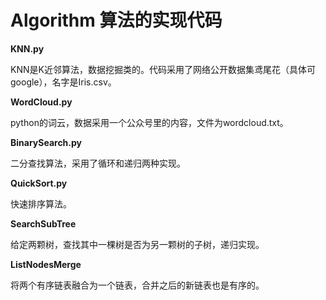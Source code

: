 # Algorithm 算法的实现代码
**KNN.py**

  KNN是K近邻算法，数据挖掘类的。代码采用了网络公开数据集鸢尾花（具体可google），名字是Iris.csv。
  
  **WordCloud.py**
  
  python的词云，数据采用一个公众号里的内容，文件为wordcloud.txt。
  
  
  **BinarySearch.py**
  
  二分查找算法，采用了循环和递归两种实现。
  
  
  **QuickSort.py**
  
  快速排序算法。
  
  
  **SearchSubTree**
  
  给定两颗树，查找其中一棵树是否为另一颗树的子树，递归实现。
  
  **ListNodesMerge**
  
  将两个有序链表融合为一个链表，合并之后的新链表也是有序的。
  
  